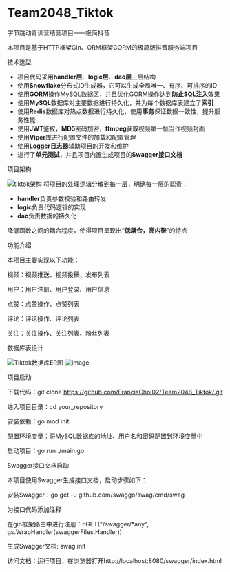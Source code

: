 # Team2048_Tiktok
字节跳动青训营结营项目——极简抖音

本项目是基于HTTP框架Gin、ORM框架GORM的极简版抖音服务端项目

技术选型
- 项目代码采用**handler层**、**logic层**、**dao层**三层结构
- 使用**Snowflake**分布式ID生成器，它可以生成全局唯一、有序、可排序的ID
- 使用**GORM**操作MySQL数据区，并且优化GORM操作达到**防止SQL注入**效果
- 使用**MySQL**数据库对主要数据进行持久化，并为每个数据库表建立了**索引**
- 使用**Redis**数据库对热点数据进行持久化，使用**事务**保证数据一致性，提升服务性能
- 使用**JWT**鉴权，**MD5**密码加密，**ffmpeg**获取视频第一帧当作视频封面
- 使用**Viper**库进行配置文件的加载和配置管理
- 使用**Logger日志器**辅助项目的开发和维护
- 进行了**单元测试**，并且项目内置生成项目的**Swagger接口文档**


项目架构

![tiktok架构](https://user-images.githubusercontent.com/114276877/221083731-158a8876-d2c6-4d7e-af2a-1faa87921296.png)
将项目的处理逻辑分散到每一层，明确每一层的职责：

- **handler**负责参数校验和路由转发
- **logic**负责代码逻辑的实现
- **dao**负责数据的持久化

降低函数之间的耦合程度，使得项目呈现出“**低耦合，高内聚**”的特点



功能介绍

本项目主要实现以下功能：

视频：视频推送、视频投稿、发布列表

用户：用户注册、用户登录、用户信息

点赞：点赞操作、点赞列表

评论：评论操作、评论列表

关注：关注操作、关注列表、粉丝列表



数据库表设计

![Tiktok数据库ER图](https://user-images.githubusercontent.com/114276877/221083992-43e518c1-c5d1-4821-b42f-e1a6937f0e33.png)
![image](https://user-images.githubusercontent.com/114276877/221084025-92101067-f6b3-4a46-b238-12ba67c2a7b3.png)


项目启动

下载代码：git clone https://github.com/FrancisChoi02/Team2048_Tiktok/.git

进入项目目录：cd your_repository

安装依赖：go mod init

配置环境变量：将MySQL数据库的地址、用户名和密码配置到环境变量中

启动项目：go run ./main.go






Swagger接口文档启动

本项目使用Swagger生成接口文档，启动步骤如下：

安装Swagger：go get -u github.com/swaggo/swag/cmd/swag

为接口代码添加注释

在gin框架路由中进行注册：r.GET("/swagger/*any", gs.WrapHandler(swaggerFiles.Handler))

生成Swagger文档: swag init

访问文档：运行项目，在浏览器打开http://localhost:8080/swagger/index.html

